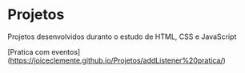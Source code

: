 # Projetos
 Projetos desenvolvidos duranto o estudo de HTML, CSS e JavaScript

[Pratica com eventos] (https://joiceclemente.github.io/Projetos/addListener%20pratica/)
